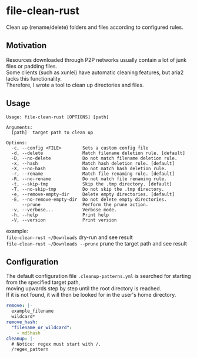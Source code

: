# file-clean-rust
Clean up (rename/delete) folders and files according to configured rules.

## Motivation
Resources downloaded through P2P networks usually contain a lot of junk files or padding files.  
Some clients (such as xunlei) have automatic cleaning features, but aria2 lacks this functionality.  
Therefore, I wrote a tool to clean up directories and files.

## Usage

```text
Usage: file-clean-rust [OPTIONS] [path]

Arguments:
  [path]  target path to clean up

Options:
  -c, --config <FILE>        Sets a custom config file
  -d, --delete               Match filename deletion rule. [default]
  -D, --no-delete            Do not match filename deletion rule.
  -x, --hash                 Match hash deletion rule. [default]
  -X, --no-hash              Do not match hash deletion rule.
  -r, --rename               Match file renaming rule. [default]
  -R, --no-rename            Do not match file renaming rule.
  -t, --skip-tmp             Skip the .tmp directory. [default]
  -T, --no-skip-tmp          Do not skip the .tmp directory.
  -e, --remove-empty-dir     Delete empty directories. [default]
  -E, --no-remove-empty-dir  Do not delete empty directories.
      --prune                Perform the prune action.
  -v, --verbose...           Verbose mode.
  -h, --help                 Print help
  -V, --version              Print version
```

example:  
`file-clean-rust ~/Downloads` dry-run and see result  
`file-clean-rust ~/Downloads --prune` prune the target path and see result

## Configuration

The default configuration file `.cleanup-patterns.yml` is searched for starting from the specified target path,  
moving upwards step by step until the root directory is reached.  
If it is not found, it will then be looked for in the user's home directory.

```yaml
remove: |-
  example_filename
  wildcard*
remove_hash:
  "filename_or_wildcard":
    - md5hash
cleanup: |-
  # Notice: regex must start with /.
  /regex_pattern
```
